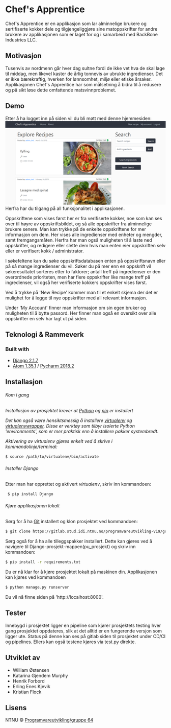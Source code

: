 # Chef's Apprentice 
Chef's Apprentice er en applikasjon som lar alminnelige brukere og sertifiserte kokker dele og tilgjengeliggjøre sine matoppskrifter for andre brukere av applikasjonen som er laget for og i samarbeid med BackBone Industries LLC.

## Motivasjon

Tusenvis av nordmenn går hver dag sultne fordi de ikke vet hva de skal lage til middag, men likevel kaster de årlig tonnevis av ubrukte ingredienser. Det er ikke bærekraftig, hverken for lønnsomhet, miljø eller etiske årsaker. Applikasjonen Chef's Apprentice har som målsetning å bidra til å redusere og på sikt løse dette omfattende matsvinnproblemet.



## Demo
Etter å ha logget inn på siden vil du bli møtt med denne hjemmesiden:
![Home](pu_project/media/home.png)
Herfra har du tilgang på all funksjonalitet i applikasjonen.

Oppskriftene som vises først her er fra verifiserte kokker, noe som kan ses over til høyre av oppskriftsbildet, og så alle oppskrifter fra alminnelige brukere senere. Man kan trykke på de enkelte oppskriftene for mer informasjon om dem. Her vises alle ingredienser med enheter og mengder, samt fremgangsmåten. Herfra har man også muligheten til å laste ned oppskrifter, og redigere eller slette dem hvis man enten eier oppskriften selv eller er verifisert kokk / administrator.

I søkefeltene kan du søke oppskriftsdatabasen enten på oppskriftsnavn eller på så mange ingredienser du vil. Søker du på mer enn en oppskrift vil søkeresultatet sorteres etter to faktorer; antall treff på ingredienser er den overordnede prioriteten, men har flere oppskrifter like mange treff på ingredienser, vil også her verifiserte kokkers oppskrifter vises først.

Ved å trykke på 'New Recipe' kommer man til et enkelt skjema der det er mulighet for å legge til nye oppskrifter med all relevant informasjon.

Under 'My Account' finner man informasjon om sin egen bruker og muligheten til å bytte passord. Her finner man også en oversikt over alle oppskrifter en selv har lagt ut på siden.

## Teknologi & Rammeverk

### Built with
* [Django 2.1.7](https://www.djangoproject.com/)
* [Atom 1.35.1](https://atom.io/) / [Pycharm 2018.2](https://www.jetbrains.com/pycharm/)



## Installasjon 

###### Kom i gang

_Installasjon av prosjektet krever at [Python](https://www.python.org/downloads/) og [pip](https://pip.pypa.io/en/stable/installing/) er installert_

_Det kan også være hensiktsmessig å installere [virtualenv](https://virtualenv.pypa.io/en/latest/installation/) og [virtualenvwrapper](https://virtualenvwrapper.readthedocs.io/en/latest/). Disse er verktøy som tilbyr isolerte Python 'environments', som er mer praktisk enn å installere pakker systembredt_.

_Aktivering av virtualenv gjøres enkelt ved å skrive i kommandolinje/terminal:_
```sh
$ source /path/to/virtualenv/bin/activate
```
###### Installer Django

Etter man har opprettet og aktivert _virtualenv_, skriv inn kommandoen:
```sh
 $ pip install Django
```
###### Kjøre applikasjonen lokalt

Sørg for å ha [Git](https://git-scm.com/) installert og klon prosjektet ved kommandoen:
```sh
$ git clone https://gitlab.stud.idi.ntnu.no/programvareutvikling-v19/gruppe-64.git
```
Sørg også for å ha alle tilleggspakker installert. Dette kan gjøres ved å navigere til Django-prosjekt-mappen(pu_prosjekt) og skriv inn kommandoen:

```sh
$ pip install -r requirements.txt
```

Du er nå klar for å kjøre prosjektet lokalt på maskinen din. 
Applikasjonen kan kjøres ved kommandoen
```sh
$ python manage.py runserver
```
Du vil nå finne siden på 'http://localhost:8000'.

## Tester
Innebygd i prosjektet ligger en pipeline som kjører prosjektets testing hver gang prosjektet oppdateres, slik at det alltid er en fungerende versjon som ligger ute. Status på denne kan ses på gitlab siden til prosjektet under CD/CI og pipelines. Ellers kan også testene kjøres via test.py direkte.



## Utviklet av

* William Østensen
* Katarina Gjendem Murphy 
* Henrik Forbord
* Erling Enes Kjevik
* Kristian Flock

## Lisens

NTNU © [Programvareutvikling/gruppe 64](https://gitlab.stud.idi.ntnu.no/programvareutvikling-v19/gruppe-64)

